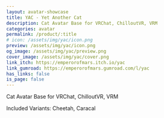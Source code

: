 ```yaml
---
layout: avatar-showcase
title: YAC - Yet Another Cat
description: Cat Avatar Base for VRChat, ChilloutVR, VRM
categories: avatar
permalink: /product/:title
# icon: /assets/img/yac/icon.png
preview: /assets/img/yac/icon.png
og_image: /assets/img/yac/preview.png
cover_image: /assets/img/yac/cover.png
link_itch: https://emperorofmars.itch.io/yac
link_gumroad: https://emperorofmars.gumroad.com/l/yac
has_links: false
is_page: false
---
```

Cat Avatar Base for VRChat, ChilloutVR, VRM

Included Variants: Cheetah, Caracal